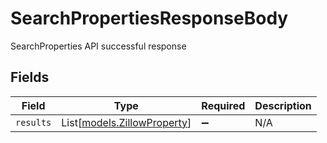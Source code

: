 # SearchPropertiesResponseBody

SearchProperties API successful response


## Fields

| Field                                                      | Type                                                       | Required                                                   | Description                                                |
| ---------------------------------------------------------- | ---------------------------------------------------------- | ---------------------------------------------------------- | ---------------------------------------------------------- |
| `results`                                                  | List[[models.ZillowProperty](../models/zillowproperty.md)] | :heavy_minus_sign:                                         | N/A                                                        |